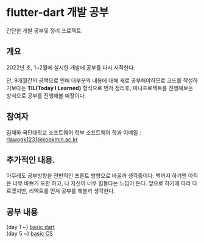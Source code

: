 # flutter-dart 개발 공부
간단한 개발 공부및 정리 프로젝트.


## 개요
2022년 초, 1~2월에 실시한 개발에 공부를 다시 시작한다.

단, 9개월간의 공백으로 인해 대부분의 내용에 대해 새로 공부해야하므로
코드를 작성하기보다는 **TIL(Today I Learned)** 형식으로 먼저 정리후, 미니프로젝트를 진행해보는 방식으로 공부를 진행해볼 예정이다.

## 참여자
김재하
국민대학교 소프트웨어 학부 소프트웨어 학과
이메일 : rlawogk1231@kookmin.ac.kr

## 추가적인 내용.
아무래도 공부방향을 전반적인 프론트 방향으로 바꿀까 생각중이다.
백까지 하기엔 아직은 너무 바쁘기 또한 하고, 나 자신이 너무 힘들다는 느낌이 든다. 앞으로 하기에 따라 다르겠지만, 리엑트를 먼저 공부를 해볼까 생각한다.

## 공부 내용
(day 1 ~) [basic dart](https://github.com/Cocozo/dart_flutter_study/blob/main/dart/readme.md)  
(day 5 ~) [basic CS](https://github.com/Cocozo/dart_flutter_study/blob/main/CS/design_pattern/readme.md)
